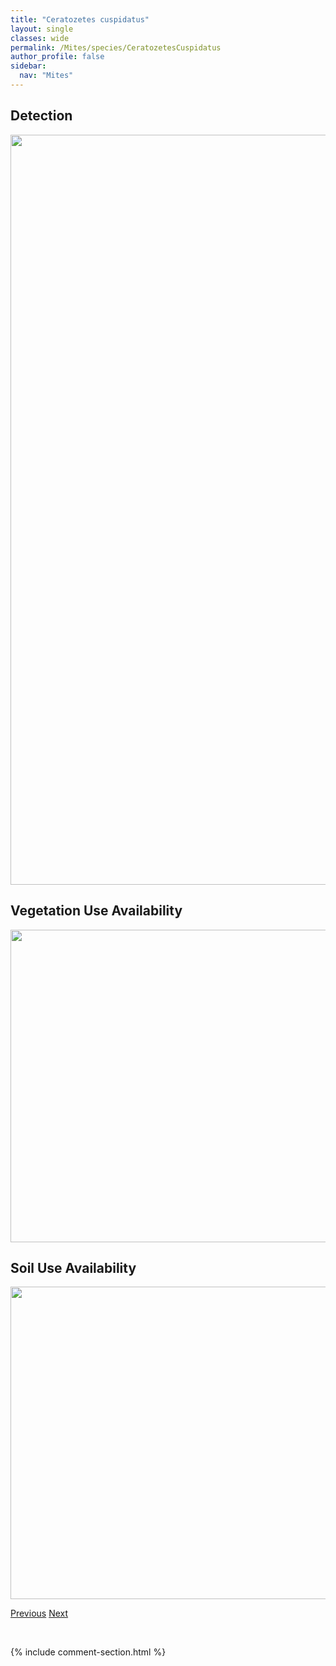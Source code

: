 ```yaml
---
title: "Ceratozetes cuspidatus"
layout: single
classes: wide
permalink: /Mites/species/CeratozetesCuspidatus
author_profile: false
sidebar:
  nav: "Mites"
---
```


<h2>Detection</h2>

<a href="https://drive.google.com/uc?export=view&id=1MfgKYIA7bZoc9XNiXcZeMkqMOMQN5uuC">
<img src="https://drive.google.com/uc?export=view&id=1MfgKYIA7bZoc9XNiXcZeMkqMOMQN5uuC" height = "1200" width = "800">
</a>


<h2>Vegetation Use Availability</h2>

<a href="https://drive.google.com/uc?export=view&id=1N0hS_ijSsjJGLom6wDQ5IPaIcpKTHqoN">
<img src="https://drive.google.com/uc?export=view&id=1N0hS_ijSsjJGLom6wDQ5IPaIcpKTHqoN" height = "500" width = "1000">
</a>


<h2>Soil Use Availability</h2>

<a href="https://drive.google.com/uc?export=view&id=10-LwpNIMUVTVgcuqdpnpbFIsXLS3ITEb">
<img src="https://drive.google.com/uc?export=view&id=10-LwpNIMUVTVgcuqdpnpbFIsXLS3ITEb" height = "500" width = "1000">
</a>


<a href="/DevelopmentWebsite/Mites/species/CeratoppiaQuadridentataArctica" class="pagination--pager" title="Ceratoppia quadridentata arctica">Previous</a> <a href="/DevelopmentWebsite/Mites/species/CeratozetesEnodis" class="pagination--pager" title="Ceratozetes enodis">Next</a>

<p>&nbsp;</p>

{% include comment-section.html %}

